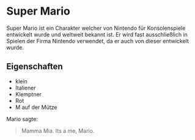 # Super Mario

Super Mario ist ein Charakter welcher von Nintendo für Konsolenspiele entwickelt wurde und weltweit bekannt ist.
Er wird fast ausschließlich in Spielen der Firma Nintendo verwendet, da er auch von dieser entwickelt wurde.

## Eigenschaften

* klein
* Italiener
* Klemptner
* Rot
* M auf der Mütze

Mario sagte:

> Mamma Mia.
> Its a me, Mario.